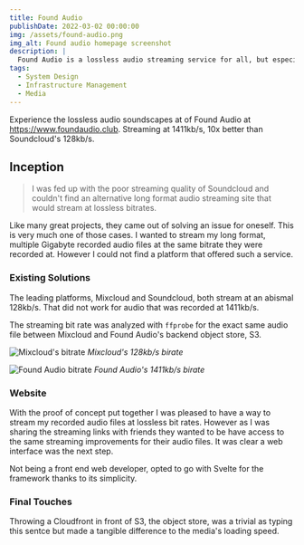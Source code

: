 ```yaml
---
title: Found Audio
publishDate: 2022-03-02 00:00:00
img: /assets/found-audio.png
img_alt: Found audio homepage screenshot
description: |
  Found Audio is a lossless audio streaming service for all, but especially your inner audiophile.
tags:
  - System Design
  - Infrastructure Management
  - Media
---
```


Experience the lossless audio soundscapes at of Found Audio at https://www.foundaudio.club. Streaming at 1411kb/s, 10x better than Soundcloud's 128kb/s.

## Inception

> I was fed up with the poor streaming quality of Soundcloud and couldn't find an alternative long format audio streaming site that would stream at lossless bitrates.

Like many great projects, they came out of solving an issue for oneself. This is very much one of those cases. I wanted to stream my long format, multiple Gigabyte recorded audio files at the same bitrate they were recorded at. However I could not find a platform that offered such a service.

### Existing Solutions

The leading platforms, Mixcloud and Soundcloud, both stream at an abismal 128kb/s. That did not work for audio that was recorded at 1411kb/s.

The streaming bit rate was analyzed with `ffprobe` for the exact same audio file between Mixcloud and Found Audio's backend object store, S3.

![Mixcloud's bitrate](/assets/found-audio-ffprobe-mixcloud.png)
_Mixcloud's 128kb/s birate_

![Found Audio bitrate](/assets/found-audio-ffprobe.png)
_Found Audio's 1411kb/s birate_

### Website

With the proof of concept put together I was pleased to have a way to stream my recorded audio files at lossless bit rates. However as I was sharing the streaming links with friends they wanted to be have access to the same streaming improvements for their audio files. It was clear a web interface was the next step.

Not being a front end web developer, opted to go with Svelte for the framework thanks to its simplicity.

### Final Touches

Throwing a Cloudfront in front of S3, the object store, was a trivial as typing this sentce but made a tangible difference to the media's loading speed.
